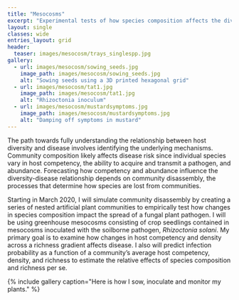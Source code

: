 ```yaml
---
title: "Mesocosms"
excerpt: "Experimental tests of how species composition affects the diversity-disease relationship"
layout: single
classes: wide
entries_layout: grid
header:
  teaser: images/mesocosm/trays_singlespp.jpg
gallery:
  - url: images/mesocosm/sowing_seeds.jpg
    image_path: images/mesocosm/sowing_seeds.jpg
    alt: "Sowing seeds using a 3D printed hexagonal grid"
  - url: images/mesocosm/tat1.jpg
    image_path: images/mesocosm/tat1.jpg
    alt: "Rhizoctonia inoculum"
  - url: images/mesocosm/mustardsymptoms.jpg
    image_path: images/mesocosm/mustardsymptoms.jpg
    alt: "Damping off symptoms in mustard"
---
```


The path towards fully understanding the relationship between host diversity and disease involves identifying the underlying mechanisms. Community composition likely affects disease risk since individual species vary in host competency, the ability to acquire and transmit a pathogen, and abundance. Forecasting how competency and abundance influence the diversity-disease relationship depends on community disassembly, the processes that determine how species are lost from communities.  

Starting in March 2020, I will simulate community disassembly by creating a series of nested artificial plant communities to empirically test how changes in species composition impact the spread of a fungal plant pathogen. I will be using greenhouse mesocosms consisting of crop seedlings contained in mesocosms inoculated with the soilborne pathogen, *Rhizoctonia solani*. My primary goal is to examine how changes in host competency and density across a richness gradient affects disease. I also will predict infection probability as a function of a community’s average host competency, density, and richness to estimate the relative effects of species composition and richness per se.  


{% include gallery caption="Here is how I sow, inoculate and monitor my plants." %}


